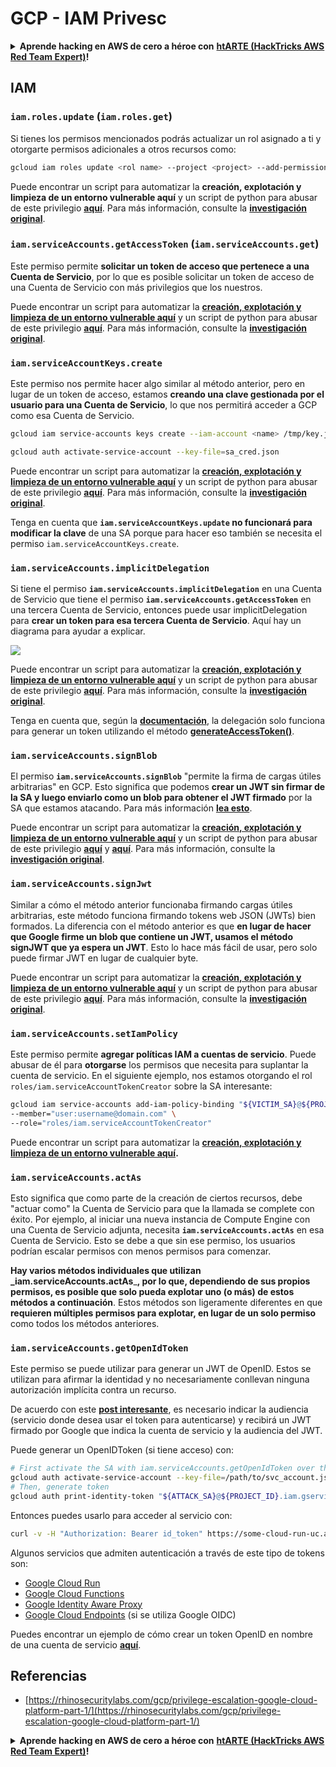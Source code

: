 # GCP - IAM Privesc

<details>

<summary><strong>Aprende hacking en AWS de cero a héroe con</strong> <a href="https://training.hacktricks.xyz/courses/arte"><strong>htARTE (HackTricks AWS Red Team Expert)</strong></a><strong>!</strong></summary>

Otras formas de apoyar a HackTricks:

* Si quieres ver a tu **empresa anunciada en HackTricks** o **descargar HackTricks en PDF**, consulta los [**PLANES DE SUSCRIPCIÓN**](https://github.com/sponsors/carlospolop)!
* Consigue el [**merchandising oficial de PEASS & HackTricks**](https://peass.creator-spring.com)
* Descubre [**La Familia PEASS**](https://opensea.io/collection/the-peass-family), nuestra colección de [**NFTs**](https://opensea.io/collection/the-peass-family) exclusivos
* **Únete al** 💬 [**grupo de Discord**](https://discord.gg/hRep4RUj7f) o al [**grupo de telegram**](https://t.me/peass) o **sígueme** en **Twitter** 🐦 [**@carlospolopm**](https://twitter.com/carlospolopm)**.**
* **Comparte tus trucos de hacking enviando PRs a los repositorios de github de** [**HackTricks**](https://github.com/carlospolop/hacktricks) y [**HackTricks Cloud**](https://github.com/carlospolop/hacktricks-cloud).

</details>

## IAM

### `iam.roles.update` (`iam.roles.get`)

Si tienes los permisos mencionados podrás actualizar un rol asignado a ti y otorgarte permisos adicionales a otros recursos como:
```bash
gcloud iam roles update <rol name> --project <project> --add-permissions <permission>
```
Puede encontrar un script para automatizar la **creación, explotación y limpieza de un entorno vulnerable aquí** y un script de python para abusar de este privilegio [**aquí**](https://github.com/RhinoSecurityLabs/GCP-IAM-Privilege-Escalation/blob/master/ExploitScripts/iam.roles.update.py). Para más información, consulte la [**investigación original**](https://rhinosecuritylabs.com/gcp/privilege-escalation-google-cloud-platform-part-1/).

### `iam.serviceAccounts.getAccessToken` (`iam.serviceAccounts.get`)

Este permiso permite **solicitar un token de acceso que pertenece a una Cuenta de Servicio**, por lo que es posible solicitar un token de acceso de una Cuenta de Servicio con más privilegios que los nuestros.

Puede encontrar un script para automatizar la [**creación, explotación y limpieza de un entorno vulnerable aquí**](https://github.com/carlospolop/gcp\_privesc\_scripts/blob/main/tests/4-iam.serviceAccounts.getAccessToken.sh) y un script de python para abusar de este privilegio [**aquí**](https://github.com/RhinoSecurityLabs/GCP-IAM-Privilege-Escalation/blob/master/ExploitScripts/iam.serviceAccounts.getAccessToken.py). Para más información, consulte la [**investigación original**](https://rhinosecuritylabs.com/gcp/privilege-escalation-google-cloud-platform-part-1/).

### `iam.serviceAccountKeys.create`

Este permiso nos permite hacer algo similar al método anterior, pero en lugar de un token de acceso, estamos **creando una clave gestionada por el usuario para una Cuenta de Servicio**, lo que nos permitirá acceder a GCP como esa Cuenta de Servicio.
```bash
gcloud iam service-accounts keys create --iam-account <name> /tmp/key.json

gcloud auth activate-service-account --key-file=sa_cred.json
```
Puede encontrar un script para automatizar la [**creación, explotación y limpieza de un entorno vulnerable aquí**](https://github.com/carlospolop/gcp_privesc_scripts/blob/main/tests/3-iam.serviceAccountKeys.create.sh) y un script de python para abusar de este privilegio [**aquí**](https://github.com/RhinoSecurityLabs/GCP-IAM-Privilege-Escalation/blob/master/ExploitScripts/iam.serviceAccountKeys.create.py). Para más información, consulte la [**investigación original**](https://rhinosecuritylabs.com/gcp/privilege-escalation-google-cloud-platform-part-1/).

Tenga en cuenta que **`iam.serviceAccountKeys.update` no funcionará para modificar la clave** de una SA porque para hacer eso también se necesita el permiso `iam.serviceAccountKeys.create`.

### `iam.serviceAccounts.implicitDelegation`

Si tiene el permiso **`iam.serviceAccounts.implicitDelegation`** en una Cuenta de Servicio que tiene el permiso **`iam.serviceAccounts.getAccessToken`** en una tercera Cuenta de Servicio, entonces puede usar implicitDelegation para **crear un token para esa tercera Cuenta de Servicio**. Aquí hay un diagrama para ayudar a explicar.

![](https://rhinosecuritylabs.com/wp-content/uploads/2020/04/image2-500x493.png)

Puede encontrar un script para automatizar la [**creación, explotación y limpieza de un entorno vulnerable aquí**](https://github.com/carlospolop/gcp_privesc_scripts/blob/main/tests/5-iam.serviceAccounts.implicitDelegation.sh) y un script de python para abusar de este privilegio [**aquí**](https://github.com/RhinoSecurityLabs/GCP-IAM-Privilege-Escalation/blob/master/ExploitScripts/iam.serviceAccounts.implicitDelegation.py). Para más información, consulte la [**investigación original**](https://rhinosecuritylabs.com/gcp/privilege-escalation-google-cloud-platform-part-1/).

Tenga en cuenta que, según la [**documentación**](https://cloud.google.com/iam/docs/understanding-service-accounts), la delegación solo funciona para generar un token utilizando el método [**generateAccessToken()**](https://cloud.google.com/iam/credentials/reference/rest/v1/projects.serviceAccounts/generateAccessToken).

### `iam.serviceAccounts.signBlob`

El permiso **`iam.serviceAccounts.signBlob`** "permite la firma de cargas útiles arbitrarias" en GCP. Esto significa que podemos **crear un JWT sin firmar de la SA y luego enviarlo como un blob para obtener el JWT firmado** por la SA que estamos atacando. Para más información [**lea esto**](https://medium.com/google-cloud/using-serviceaccountactor-iam-role-for-account-impersonation-on-google-cloud-platform-a9e7118480ed).

Puede encontrar un script para automatizar la [**creación, explotación y limpieza de un entorno vulnerable aquí**](https://github.com/carlospolop/gcp_privesc_scripts/blob/main/tests/6-iam.serviceAccounts.signBlob.sh) y un script de python para abusar de este privilegio [**aquí**](https://github.com/RhinoSecurityLabs/GCP-IAM-Privilege-Escalation/blob/master/ExploitScripts/iam.serviceAccounts.signBlob-accessToken.py) y [**aquí**](https://github.com/RhinoSecurityLabs/GCP-IAM-Privilege-Escalation/blob/master/ExploitScripts/iam.serviceAccounts.signBlob-gcsSignedUrl.py). Para más información, consulte la [**investigación original**](https://rhinosecuritylabs.com/gcp/privilege-escalation-google-cloud-platform-part-1/).

### `iam.serviceAccounts.signJwt`

Similar a cómo el método anterior funcionaba firmando cargas útiles arbitrarias, este método funciona firmando tokens web JSON (JWTs) bien formados. La diferencia con el método anterior es que **en lugar de hacer que Google firme un blob que contiene un JWT, usamos el método signJWT que ya espera un JWT**. Esto lo hace más fácil de usar, pero solo puede firmar JWT en lugar de cualquier byte.

Puede encontrar un script para automatizar la [**creación, explotación y limpieza de un entorno vulnerable aquí**](https://github.com/carlospolop/gcp_privesc_scripts/blob/main/tests/7-iam.serviceAccounts.signJWT.sh) y un script de python para abusar de este privilegio [**aquí**](https://github.com/RhinoSecurityLabs/GCP-IAM-Privilege-Escalation/blob/master/ExploitScripts/iam.serviceAccounts.signJWT.py). Para más información, consulte la [**investigación original**](https://rhinosecuritylabs.com/gcp/privilege-escalation-google-cloud-platform-part-1/).

### `iam.serviceAccounts.setIamPolicy` <a href="#iam.serviceaccounts.setiampolicy" id="iam.serviceaccounts.setiampolicy"></a>

Este permiso permite **agregar políticas IAM a cuentas de servicio**. Puede abusar de él para **otorgarse** los permisos que necesita para suplantar la cuenta de servicio. En el siguiente ejemplo, nos estamos otorgando el rol `roles/iam.serviceAccountTokenCreator` sobre la SA interesante:
```bash
gcloud iam service-accounts add-iam-policy-binding "${VICTIM_SA}@${PROJECT_ID}.iam.gserviceaccount.com" \
--member="user:username@domain.com" \
--role="roles/iam.serviceAccountTokenCreator"
```
Puede encontrar un script para automatizar la [**creación, explotación y limpieza de un entorno vulnerable aquí**](https://github.com/carlospolop/gcp_privesc_scripts/blob/main/tests/d-iam.serviceAccounts.setIamPolicy.sh)**.**

### `iam.serviceAccounts.actAs`

Esto significa que como parte de la creación de ciertos recursos, debe "actuar como" la Cuenta de Servicio para que la llamada se complete con éxito. Por ejemplo, al iniciar una nueva instancia de Compute Engine con una Cuenta de Servicio adjunta, necesita **`iam.serviceAccounts.actAs`** en esa Cuenta de Servicio. Esto se debe a que sin ese permiso, los usuarios podrían escalar permisos con menos permisos para comenzar.

**Hay varios métodos individuales que utilizan \_iam.serviceAccounts.actAs**\_**, por lo que, dependiendo de sus propios permisos, es posible que solo pueda explotar uno (o más) de estos métodos a continuación**. Estos métodos son ligeramente diferentes en que **requieren múltiples permisos para explotar, en lugar de un solo permiso** como todos los métodos anteriores.

### `iam.serviceAccounts.getOpenIdToken`

Este permiso se puede utilizar para generar un JWT de OpenID. Estos se utilizan para afirmar la identidad y no necesariamente conllevan ninguna autorización implícita contra un recurso.

De acuerdo con este [**post interesante**](https://medium.com/google-cloud/authenticating-using-google-openid-connect-tokens-e7675051213b), es necesario indicar la audiencia (servicio donde desea usar el token para autenticarse) y recibirá un JWT firmado por Google que indica la cuenta de servicio y la audiencia del JWT.

Puede generar un OpenIDToken (si tiene acceso) con:
```bash
# First activate the SA with iam.serviceAccounts.getOpenIdToken over the other SA
gcloud auth activate-service-account --key-file=/path/to/svc_account.json
# Then, generate token
gcloud auth print-identity-token "${ATTACK_SA}@${PROJECT_ID}.iam.gserviceaccount.com" --audiences=https://example.com
```
Entonces puedes usarlo para acceder al servicio con:
```bash
curl -v -H "Authorization: Bearer id_token" https://some-cloud-run-uc.a.run.app
```
Algunos servicios que admiten autenticación a través de este tipo de tokens son:

* [Google Cloud Run](https://cloud.google.com/run/)
* [Google Cloud Functions](https://cloud.google.com/functions/docs/)
* [Google Identity Aware Proxy](https://cloud.google.com/iap/docs/authentication-howto)
* [Google Cloud Endpoints](https://cloud.google.com/endpoints/docs/openapi/authenticating-users-google-id) (si se utiliza Google OIDC)

Puedes encontrar un ejemplo de cómo crear un token OpenID en nombre de una cuenta de servicio [**aquí**](https://github.com/carlospolop-forks/GCP-IAM-Privilege-Escalation/blob/master/ExploitScripts/iam.serviceAccounts.getOpenIdToken.py).

## Referencias

* [https://rhinosecuritylabs.com/gcp/privilege-escalation-google-cloud-platform-part-1/](https://rhinosecuritylabs.com/gcp/privilege-escalation-google-cloud-platform-part-1/)

<details>

<summary><strong>Aprende hacking en AWS de cero a héroe con</strong> <a href="https://training.hacktricks.xyz/courses/arte"><strong>htARTE (HackTricks AWS Red Team Expert)</strong></a><strong>!</strong></summary>

Otras formas de apoyar a HackTricks:

* Si quieres ver tu **empresa anunciada en HackTricks** o **descargar HackTricks en PDF** Consulta los [**PLANES DE SUSCRIPCIÓN**](https://github.com/sponsors/carlospolop)!
* Consigue el [**merchandising oficial de PEASS & HackTricks**](https://peass.creator-spring.com)
* Descubre [**La Familia PEASS**](https://opensea.io/collection/the-peass-family), nuestra colección de [**NFTs**](https://opensea.io/collection/the-peass-family) exclusivos
* **Únete al** 💬 [**grupo de Discord**](https://discord.gg/hRep4RUj7f) o al [**grupo de telegram**](https://t.me/peass) o **sígueme** en **Twitter** 🐦 [**@carlospolopm**](https://twitter.com/carlospolopm)**.**
* **Comparte tus trucos de hacking enviando PRs a los repositorios de github de** [**HackTricks**](https://github.com/carlospolop/hacktricks) y [**HackTricks Cloud**](https://github.com/carlospolop/hacktricks-cloud).

</details>
